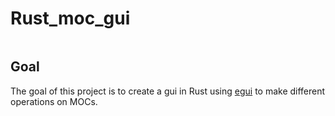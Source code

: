 # Rust_moc_gui

<img link="https://gitlab.cds.unistra.fr/t.dumortier/rust_moc_gui/-/blob/master/assets/icon-256.png">

## Goal
The goal of this project is to create a gui in Rust using [egui]("https://crates.io/crates/egui") to make different operations on MOCs.
